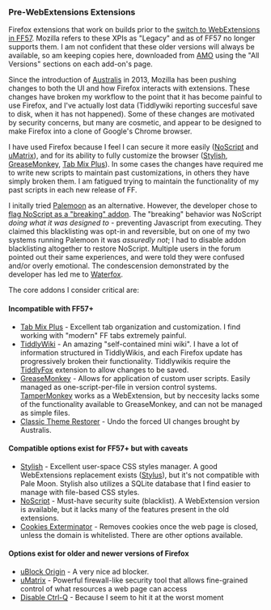 ### Pre-WebExtensions Extensions

Firefox extensions that work on builds prior to the
[switch to WebExtensions in FF57][FF57]. Mozilla refers to these XPIs
as "Legacy" and as of FF57 no longer supports them. I am not confident
that these older versions will always be available, so am keeping
copies here, downloaded from [AMO][AMO] using the "All Versions"
sections on each add-on's page.

Since the introduction of [Australis][Australis] in 2013, Mozilla has
been pushing changes to both the UI and how Firefox interacts with
extensions. These changes have broken my workflow to the point that it
has become painful to use Firefox, and I've actually lost data
(Tiddlywiki reporting succesful save to disk, when it has not
happened). Some of these changes are motivated by security concerns,
but many are cosmetic, and appear to be designed to make Firefox into
a clone of Google's Chrome browser.

I have used Firefox because I feel I can secure it more easily
([NoScript][NoScript] and [uMatrix][uMatrix]), and for its ability to
fully customize the browser ([Stylish][Stylish],
[GreaseMonkey][GreaseMonkey], [Tab Mix Plus][TMP]). In some cases the
changes have required me to write new scripts to maintain past
customizations, in others they have simply broken them. I am fatigued
trying to maintain the functionality of my past scripts in each new
release of FF.

I initally tried [Palemoon][Palemoon] as an alternative. However, the
developer chose to [flag NoScript as a "breaking" addon][PMWTF]. The
"breaking" behavior was NoScript _doing what it was designed to_ -
preventing Javascript from executing. They claimed this blacklisting
was opt-in and reversible, but on one of my two systems running
Palemoon it was _assuredly not_; I had to disable addon blacklisting
altogether to restore NoScript. Multiple users in the forum pointed
out their same experiences, and were told they were confused and/or
overly emotional. The condescension demonstrated by the developer has
led me to [Waterfox][Waterfox].

The core addons I consider critical are:

#### Incompatible with FF57+

* [Tab Mix Plus][TMP] - Excellent tab organization and
  customization. I find working with "modern" FF tabs extremely
  painful.
* [TiddlyWiki][TiddlyWiki] - An amazing "self-contained mini wiki". I
  have a lot of information structured in TiddlyWikis, and each
  Firefox update has progressively broken their
  functionality. Tiddlywikis require the [TiddlyFox][TiddlyFox]
  extension to allow changes to be saved.
* [GreaseMonkey][GreaseMonkey] - Allows for application of custom user
  scripts. Easily managed as one-script-per-file in version control
  systems. [TamperMonkey][TamperMonkey] works as a WebExtension, but
  by neccesity lacks some of the functionality available to
  GreaseMonkey, and can not be managed as simple files.
* [Classic Theme Restorer][CTR] - Undo the forced UI changes brought
  by Australis.

#### Compatible options exist for FF57+ but with caveats

* [Stylish][Stylish] - Excellent user-space CSS styles manager. A good
  WebExtensions replacement exists ([Stylus][Stylus]), but it's not
  compatible with Pale Moon. Stylish also utilizes a SQLite database
  that I find easier to manage with file-based CSS styles.
* [NoScript][NoScript] - Must-have security suite (blacklist). A
  WebExtension version is available, but it lacks many of the features
  present in the old extensions.
* [Cookies Exterminator][CE] - Removes cookies once the web page is
  closed, unless the domain is whitelisted. There are other options
  available.

#### Options exist for older and newer versions of Firefox

* [uBlock Origin][uBlock] - A very nice ad blocker.
* [uMatrix][uMatrix] - Powerful firewall-like security tool that
  allows fine-grained control of what resources a web page can access
* [Disable Ctrl-Q][CtrlQ] - Because I seem to hit it at the worst moment

[FF57]: https://blog.mozilla.org/addons/2017/09/28/webextensions-in-firefox-57/
[AMO]: https://addons.mozilla.org/en-US/firefox/
[Palemoon]: https://www.palemoon.org/
[PMWTF]: https://forum.palemoon.org/viewtopic.php?t=19119
[Waterfox]: https://www.waterfoxproject.org/
[TMP]: https://addons.mozilla.org/en-US/firefox/addon/tab-mix-plus/
[Stylish]: https://addons.mozilla.org/en-US/firefox/addon/stylish/
[Stylus]: https://addons.mozilla.org/en-US/firefox/addon/styl-us/
[TiddlyWiki]: https://tiddlywiki.com/
[TiddlyFox]: https://addons.mozilla.org/en-US/firefox/addon/tiddlyfox/
[uBlock]: https://addons.mozilla.org/en-US/firefox/addon/ublock-origin/
[uMatrix]: https://addons.mozilla.org/en-US/firefox/addon/umatrix/
[NoScript]: https://addons.mozilla.org/en-US/firefox/addon/noscript/
[GreaseMonkey]: https://addons.mozilla.org/en-US/firefox/addon/greasemonkey/
[CTR]: https://addons.mozilla.org/en-US/firefox/addon/classicthemerestorer/
[Australis]: https://blog.mozilla.org/ux/2013/11/australis-is-landing-in-firefox-nightly/
[TamperMonkey]: https://addons.mozilla.org/en-US/firefox/addon/tampermonkey/
[CtrlQ]: https://addons.mozilla.org/en-us/firefox/addon/disable-ctrl-q-shortcut/
[CE]: https://addons.mozilla.org/en-US/firefox/addon/cookies-exterminator/
[SDC]: https://addons.mozilla.org/en-US/firefox/addon/self-destructing-cookies/
